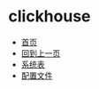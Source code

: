 # clickhouse

- [首页](/记)
- [回到上一页](/clickhouse/README)
- [系统表](/clickhouse/系统表)
- [配置文件](/clickhouse/配置文件)

